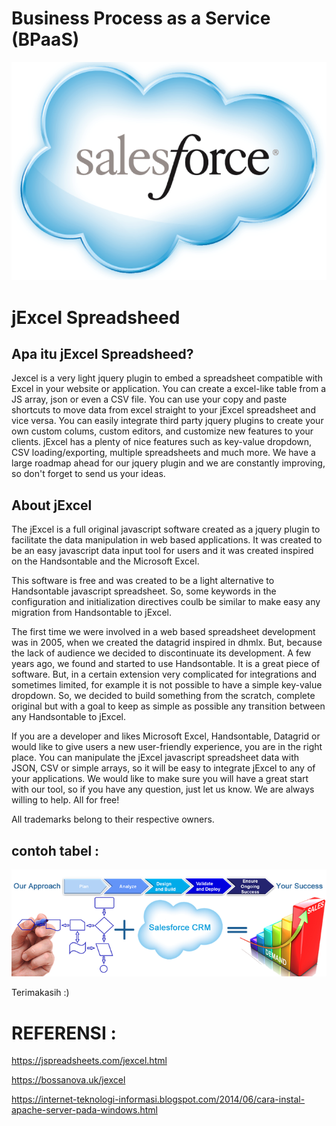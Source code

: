 Business Process as a Service (BPaaS)
=====================================
![logo](https://github.com/riskalest/tct/blob/master/minggu-04/salesforce.png)

#  **jExcel Spreadsheed**

## Apa itu jExcel Spreadsheed?

Jexcel is a very light jquery plugin to embed a spreadsheet compatible with Excel in your website or application. You can create a excel-like table from a JS array, json or even a CSV file. You can use your copy and paste shortcuts to move data from excel straight to your jExcel spreadsheet and vice versa. You can easily integrate third party jquery plugins to create your own custom colums, custom editors, and customize new features to your clients. jExcel has a plenty of nice features such as key-value dropdown, CSV loading/exporting, multiple spreadsheets and much more. We have a large roadmap ahead for our jquery plugin and we are constantly improving, so don't forget to send us your ideas. 

## About jExcel

The jExcel is a full original javascript software created as a jquery plugin to facilitate the data manipulation in web based applications. It was created to be an easy javascript data input tool for users and it was created inspired on the Handsontable and the Microsoft Excel.

This software is free and was created to be a light alternative to Handsontable javascript spreadsheet. So, some keywords in the configuration and initialization directives coulb be similar to make easy any migration from Handsontable to jExcel.

The first time we were involved in a web based spreadsheet development was in 2005, when we created the datagrid inspired in dhmlx. But, because the lack of audience we decided to discontinuate its development. A few years ago, we found and started to use Handsontable. It is a great piece of software. But, in a certain extension very complicated for integrations and sometimes limited, for example it is not possible to have a simple key-value dropdown. So, we decided to build something from the scratch, complete original but with a goal to keep as simple as possible any transition between any Handsontable to jExcel.

If you are a developer and likes Microsoft Excel, Handsontable, Datagrid or would like to give users a new user-friendly experience, you are in the right place. You can manipulate the jExcel javascript spreadsheet data with JSON, CSV or simple arrays, so it will be easy to integrate jExcel to any of your applications. We would like to make sure you will have a great start with our tool, so if you have any question, just let us know. We are always willing to help. All for free!

All trademarks belong to their respective owners.

## contoh tabel :

![logo](https://github.com/riskalest/tct/blob/master/minggu-04/process-cloud.png)

<html>
<script src="https://cdnjs.cloudflare.com/ajax/libs/jquery/3.1.1/jquery.min.js"></script>

<script src="http://cdn.bossanova.uk/js/jquery.jexcel.js"></script>
<link rel="stylesheet" href="http://cdn.bossanova.uk/css/jquery.jexcel.css" type="text/css" />

<div id="my"></div>

<script>
data = [
    ['Google', 1998, 807.80],
    ['Apple', 1976, 116.52],
    ['Yahoo', 1994, 38.66],
];

$('#my').jexcel({ data:data, colWidths: [ 300, 80, 100 ] });
</script>
</html>


Terimakasih :)

REFERENSI :
===========
https://jspreadsheets.com/jexcel.html

https://bossanova.uk/jexcel

https://internet-teknologi-informasi.blogspot.com/2014/06/cara-instal-apache-server-pada-windows.html
